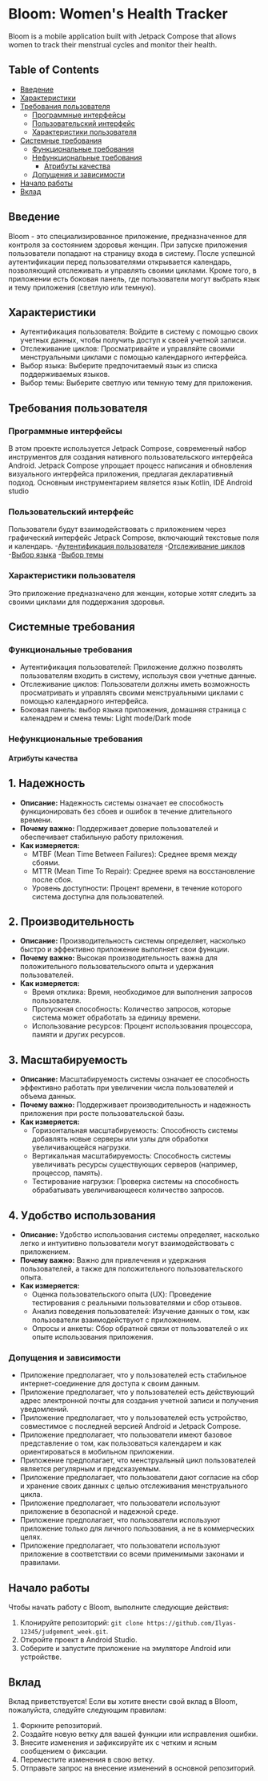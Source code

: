 # Bloom: Women's Health Tracker

Bloom is a mobile application built with Jetpack Compose that allows women to track their menstrual cycles and monitor their health.

## Table of Contents

- [Введение](#введение)
- [Характеристики](#характеристики)
- [Требования пользователя](#требования-пользователя)
  - [Программные интерфейсы](#программные-интерфейсы)
  - [Пользовательский интерфейс](#пользовательский-интерфейс)
  - [Характеристики пользователя](#характеристики-пользователя)
- [Системные требования](#системные-требования)
  - [Функциональные требования](#функциональные-требования)
  - [Нефункциональные требования](#нефункциональные-требования)
    - [Атрибуты качества](#атрибуты-качества)
  - [Допущения и зависимости](#допущения-и-зависимости)
- [Начало работы](#начало-работы)
- [Вклад](#вклад)  

## Введение

Bloom - это специализированное приложение, предназначенное для контроля за состоянием здоровья женщин. При запуске приложения пользователи попадают на страницу входа в систему. 
После успешной аутентификации перед пользователями открывается календарь, позволяющий отслеживать и управлять своими циклами. 
Кроме того, в приложении есть боковая панель, где пользователи могут выбрать язык и тему приложения (светлую или темную).

## Характеристики

- Аутентификация пользователя: Войдите в систему с помощью своих учетных данных, чтобы получить доступ к своей учетной записи.
- Отслеживание циклов: Просматривайте и управляйте своими менструальными циклами с помощью календарного интерфейса.
- Выбор языка: Выберите предпочитаемый язык из списка поддерживаемых языков.
- Выбор темы: Выберите светлую или темную тему для приложения.

## Требования пользователя

### Программные интерфейсы

В этом проекте используется Jetpack Compose, современный набор инструментов для создания нативного пользовательского интерфейса Android. 
Jetpack Compose упрощает процесс написания и обновления визуального интерфейса приложения, предлагая декларативный подход.
Основным инструментарием является язык Kotlin, IDE Android studio

### Пользовательский интерфейс

Пользователи будут взаимодействовать с приложением через графический интерфейс Jetpack Compose, включающий текстовые поля и календарь.
-[Аутентификация пользователя](mockup/image1.png)
-[Отслеживание циклов](mockup/image2.png)
-[Выбор языка](mockup/image3.png)
-[Выбор темы](mockup/image4.png)

### Характеристики пользователя

Это приложение предназначено для женщин, которые хотят следить за своими циклами для поддержания здоровья.

## Системные требования

### Функциональные требования

- Аутентификация пользователей: Приложение должно позволять пользователям входить в систему, используя свои учетные данные.
- Отслеживание циклов: Пользователи должны иметь возможность просматривать и управлять своими менструальными циклами с помощью календарного интерфейса.
- Боковая панель: выбор языка приложения, домашняя страница с каленадрем и смена темы: Light mode/Dark mode
  
### Нефункциональные требования

#### Атрибуты качества

## 1. Надежность
- **Описание:** Надежность системы означает ее способность функционировать без сбоев и ошибок в течение длительного времени.
- **Почему важно:** Поддерживает доверие пользователей и обеспечивает стабильную работу приложения.
- **Как измеряется:**
    - MTBF (Mean Time Between Failures): Среднее время между сбоями.
    - MTTR (Mean Time To Repair): Среднее время на восстановление после сбоя.
    - Уровень доступности: Процент времени, в течение которого система доступна для пользователей.

## 2. Производительность
- **Описание:** Производительность системы определяет, насколько быстро и эффективно приложение выполняет свои функции.
- **Почему важно:** Высокая производительность важна для положительного пользовательского опыта и удержания пользователей.
- **Как измеряется:**
    - Время отклика: Время, необходимое для выполнения запросов пользователя.
    - Пропускная способность: Количество запросов, которые система может обработать за единицу времени.
    - Использование ресурсов: Процент использования процессора, памяти и других ресурсов.
 
## 3. Масштабируемость
- **Описание:** Масштабируемость системы означает ее способность эффективно работать при увеличении числа пользователей и объема данных.
- **Почему важно:** Поддерживает производительность и надежность приложения при росте пользовательской базы.
- **Как измеряется:**
    - Горизонтальная масштабируемость: Способность системы добавлять новые серверы или узлы для обработки увеличивающейся нагрузки.
    - Вертикальная масштабируемость: Способность системы увеличивать ресурсы существующих серверов (например, процессор, память).
    - Тестирование нагрузки: Проверка системы на способность обрабатывать увеличивающееся количество запросов.

## 4. Удобство использования
- **Описание:** Удобство использования системы определяет, насколько легко и интуитивно пользователи могут взаимодействовать с приложением.
- **Почему важно:** Важно для привлечения и удержания пользователей, а также для положительного пользовательского опыта.
- **Как измеряется:**
    - Оценка пользовательского опыта (UX): Проведение тестирования с реальными пользователями и сбор отзывов.
    - Анализ поведения пользователей: Изучение данных о том, как пользователи взаимодействуют с приложением.
    - Опросы и анкеты: Сбор обратной связи от пользователей о их опыте использования приложения.

### Допущения и зависимости

- Приложение предполагает, что у пользователей есть стабильное интернет-соединение для доступа к своим данным.
- Приложение предполагает, что у пользователей есть действующий адрес электронной почты для создания учетной записи и получения уведомлений.
- Приложение предполагает, что у пользователей есть устройство, совместимое с последней версией Android и Jetpack Compose.
- Приложение предполагает, что пользователи имеют базовое представление о том, как пользоваться календарем и как ориентироваться в мобильном приложении.
- Приложение предполагает, что менструальный цикл пользователей является регулярным и предсказуемым.
- Приложение предполагает, что пользователи дают согласие на сбор и хранение своих данных с целью отслеживания менструального цикла.
- Приложение предполагает, что пользователи используют приложение в безопасной и надежной среде.
- Приложение предполагает, что пользователи используют приложение только для личного пользования, а не в коммерческих целях.
- Приложение предполагает, что пользователи используют приложение в соответствии со всеми применимыми законами и правилами.

## Начало работы

Чтобы начать работу с Bloom, выполните следующие действия:

1. Клонируйте репозиторий: `git clone https://github.com/Ilyas-12345/judgement_week.git`.
2. Откройте проект в Android Studio.
3. Соберите и запустите приложение на эмуляторе Android или устройстве.

## Вклад

Вклад приветствуется! Если вы хотите внести свой вклад в Bloom, пожалуйста, следуйте следующим правилам:

1. Форкните репозиторий.
2. Создайте новую ветку для вашей функции или исправления ошибки.
3. Внесите изменения и зафиксируйте их с четким и ясным сообщением о фиксации.
4. Переместите изменения в свою ветку.
5. Отправьте запрос на внесение изменений в основной репозиторий.
